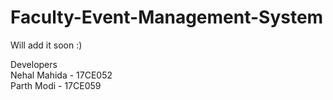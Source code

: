 # Faculty-Event-Management-System
Will add it soon :)  
  
Developers  
Nehal Mahida - 17CE052  
Parth Modi - 17CE059  
